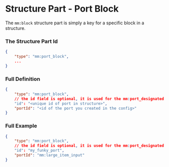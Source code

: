 # Structure Part - Port Block

The `mm:block` structure part is simply a key for a specific block in a structure.

### The Structure Part Id
```json
{
    "type": "mm:port_block",
    ...
}
```

### Full Definition
```json
{
    "type": "mm:port_block",
    // the id field is optional, it is used for the mm:port_designated recipe entry to designate specific ports in a structure for an ingredient 
    "id": "<unique id of port in structure>",
    "portId": "<id of the port you created in the config>"
}
```

### Full Example
```json
{
    "type": "mm:port_block",
    // the id field is optional, it is used for the mm:port_designated recipe entry to designate specific ports in a structure for an ingredient 
    "id": "my_funky_port",
    "portId": "mm:large_item_input"
}
```